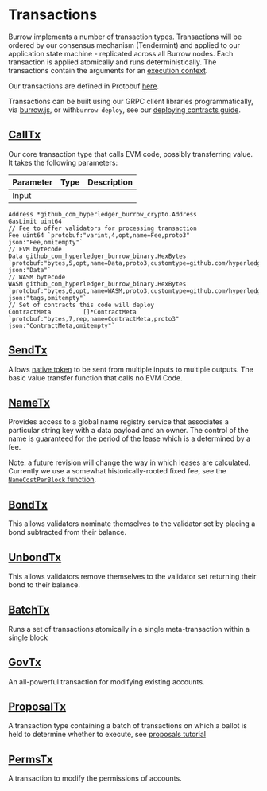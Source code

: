 # Transactions

Burrow implements a number of transaction types. Transactions will be ordered by our consensus mechanism (Tendermint) and applied to our application state machine - replicated across all Burrow nodes. Each transaction is applied atomically and runs deterministically. The transactions contain the arguments for an [execution context](/execution/contexts).

Our transactions are defined in Protobuf [here](/protobuf/payload.proto).

Transactions can be built using our GRPC client libraries programmatically, via [burrow.js](/docs/js-api.md), or with`burrow deploy`, see our [deploying contracts guide](/docs/tutorials/3-deploy-contracts.md).

## [CallTx](https://godoc.org/github.com/hyperledger/burrow/txs/payload#CallTx)

Our core transaction type that calls EVM code, possibly transferring value. It takes the following parameters:

| Parameter | Type | Description |
| ----------|------|-------------|
| Input | 
	Address *github_com_hyperledger_burrow_crypto.Address 
	GasLimit uint64 
	// Fee to offer validators for processing transaction
	Fee uint64 `protobuf:"varint,4,opt,name=Fee,proto3" json:"Fee,omitempty"`
	// EVM bytecode
	Data github_com_hyperledger_burrow_binary.HexBytes `protobuf:"bytes,5,opt,name=Data,proto3,customtype=github.com/hyperledger/burrow/binary.HexBytes" json:"Data"`
	// WASM bytecode
	WASM github_com_hyperledger_burrow_binary.HexBytes `protobuf:"bytes,6,opt,name=WASM,proto3,customtype=github.com/hyperledger/burrow/binary.HexBytes" json:"tags,omitempty"`
	// Set of contracts this code will deploy
	ContractMeta         []*ContractMeta `protobuf:"bytes,7,rep,name=ContractMeta,proto3" json:"ContractMeta,omitempty"`

## [SendTx](https://godoc.org/github.com/hyperledger/burrow/txs/payload#SendTx)

Allows [native token](/docs/reference/accounts.md) to be sent from multiple inputs to multiple outputs. The basic value transfer function that calls no EVM Code.

## [NameTx](https://godoc.org/github.com/hyperledger/burrow/txs/payload#NameTx)

Provides access to a global name registry service that associates a particular string key with a data payload and an owner. The control of the name is guaranteed for the period of the lease which is a determined by a fee.

Note: a future revision will change the way in which leases are calculated. Currently we use a somewhat historically-rooted fixed fee, see the [`NameCostPerBlock` function](/execution/names/names.go).

## [BondTx](https://godoc.org/github.com/hyperledger/burrow/txs/payload#BondTx)

This allows validators nominate themselves to the validator set by placing a bond subtracted from their balance.

## [UnbondTx](https://godoc.org/github.com/hyperledger/burrow/txs/payload#UnbondTx)

This allows validators remove themselves to the validator set returning their bond to their balance.

## [BatchTx](https://godoc.org/github.com/hyperledger/burrow/txs/payload#BatchTx)

Runs a set of transactions atomically in a single meta-transaction within a single block

## [GovTx](https://godoc.org/github.com/hyperledger/burrow/txs/payload#GovTx)

An all-powerful transaction for modifying existing accounts.

## [ProposalTx](https://godoc.org/github.com/hyperledger/burrow/txs/payload#ProposalTx)

A transaction type containing a batch of transactions on which a ballot is held to determine whether to execute, see [proposals tutorial](/docs/tutorials/8-proposals.md)

## [PermsTx](https://godoc.org/github.com/hyperledger/burrow/txs/payload#PermsTx)

A transaction to modify the permissions of accounts.

